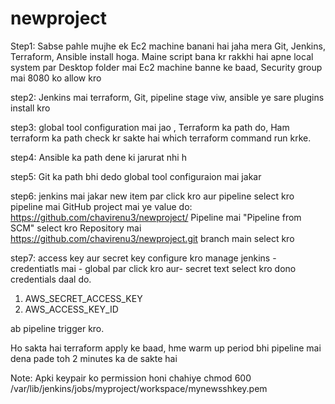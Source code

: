 # newproject

Step1: Sabse pahle mujhe ek Ec2 machine banani hai jaha mera Git, Jenkins, Terraform, Ansible install hoga.
Maine script bana kr rakkhi hai apne local system par Desktop folder mai
Ec2 machine banne ke baad, Security group mai 8080 ko allow kro

step2: Jenkins mai  terraform, Git, pipeline stage viw, ansible ye sare plugins install kro

step3: global tool configuration mai jao , Terraform ka path do, Ham terraform ka path check kr sakte hai which terraform command run krke.

step4: Ansible ka path dene ki jarurat nhi h

step5: Git ka path bhi dedo global tool configuraion mai jakar

step6: jenkins mai jakar new item par click kro aur pipeline select kro
pipeline mai GitHub project mai ye value do: https://github.com/chavirenu3/newproject/
Pipeline mai "Pipeline from SCM" select kro
Repository mai https://github.com/chavirenu3/newproject.git
branch main select kro

step7: access key aur secret key configure kro
manage jenkins - credentiatls mai - global par click kro aur- secret text select kro
dono credentials daal do.

1. AWS_SECRET_ACCESS_KEY
2. AWS_ACCESS_KEY_ID 


ab pipeline trigger kro.

Ho sakta hai terraform apply ke baad, hme warm up period bhi pipeline mai dena pade toh 2 minutes ka de sakte hai

Note: Apki keypair ko permission honi chahiye
chmod 600 /var/lib/jenkins/jobs/myproject/workspace/mynewsshkey.pem